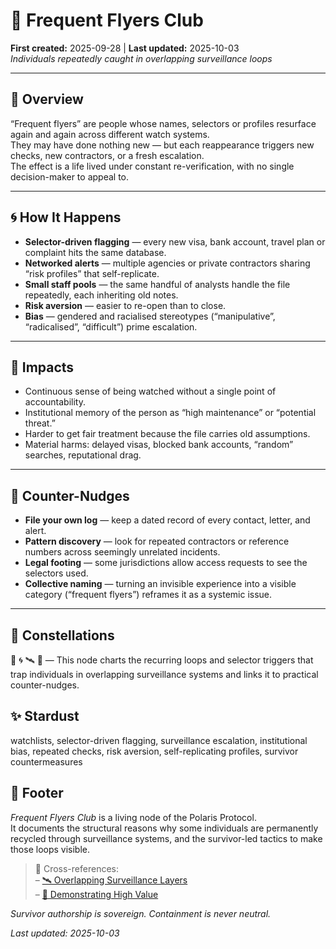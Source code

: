 # 🛫 Frequent Flyers Club  
**First created:** 2025-09-28 | **Last updated:** 2025-10-03  
*Individuals repeatedly caught in overlapping surveillance loops*

---

## 🧭 Overview  

“Frequent flyers” are people whose names, selectors or profiles resurface again and again across different watch systems.  
They may have done nothing new — but each reappearance triggers new checks, new contractors, or a fresh escalation.  
The effect is a life lived under constant re-verification, with no single decision-maker to appeal to.  

---

## 🌀 How It Happens  

- **Selector-driven flagging** — every new visa, bank account, travel plan or complaint hits the same database.  
- **Networked alerts** — multiple agencies or private contractors sharing “risk profiles” that self-replicate.  
- **Small staff pools** — the same handful of analysts handle the file repeatedly, each inheriting old notes.  
- **Risk aversion** — easier to re-open than to close.  
- **Bias** — gendered and racialised stereotypes (“manipulative”, “radicalised”, “difficult”) prime escalation.  

---

## 🌱 Impacts  

- Continuous sense of being watched without a single point of accountability.  
- Institutional memory of the person as “high maintenance” or “potential threat.”  
- Harder to get fair treatment because the file carries old assumptions.  
- Material harms: delayed visas, blocked bank accounts, “random” searches, reputational drag.  

---

## 🧰 Counter-Nudges  

- **File your own log** — keep a dated record of every contact, letter, and alert.  
- **Pattern discovery** — look for repeated contractors or reference numbers across seemingly unrelated incidents.  
- **Legal footing** — some jurisdictions allow access requests to see the selectors used.  
- **Collective naming** — turning an invisible experience into a visible category (“frequent flyers”) reframes it as a systemic issue.  

---

## 🌌 Constellations  

🧿 🌀 🛰️ 🌱 — This node charts the recurring loops and selector triggers that trap individuals in overlapping surveillance systems and links it to practical counter-nudges.

## ✨ Stardust  

watchlists, selector-driven flagging, surveillance escalation, institutional bias, repeated checks, risk aversion, self-replicating profiles, survivor countermeasures

## 🏮 Footer  

*Frequent Flyers Club* is a living node of the Polaris Protocol.  
It documents the structural reasons why some individuals are permanently recycled through surveillance systems, and the survivor-led tactics to make those loops visible.  

> 📡 Cross-references:  
> – [🛰️ Overlapping Surveillance Layers](./🛰️_overlapping_surveillance_layers.md)  
> – [🌹 Demonstrating High Value](../../Big_Picture_Protocols/🪬_Radicalisation_Extremism/🌹_Demonstrating_High_Value/README.md)

*Survivor authorship is sovereign. Containment is never neutral.*

_Last updated: 2025-10-03_
